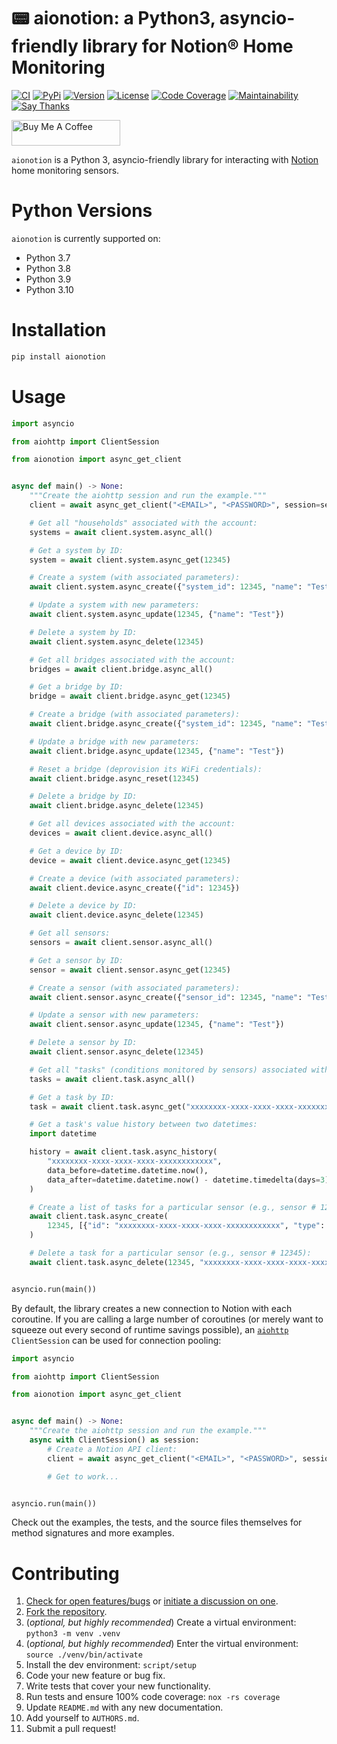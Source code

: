 # 📟 aionotion: a Python3, asyncio-friendly library for Notion® Home Monitoring

[![CI](https://github.com/bachya/aionotion/workflows/CI/badge.svg)](https://github.com/bachya/aionotion/actions)
[![PyPi](https://img.shields.io/pypi/v/aionotion.svg)](https://pypi.python.org/pypi/aionotion)
[![Version](https://img.shields.io/pypi/pyversions/aionotion.svg)](https://pypi.python.org/pypi/aionotion)
[![License](https://img.shields.io/pypi/l/aionotion.svg)](https://github.com/bachya/aionotion/blob/main/LICENSE)
[![Code Coverage](https://codecov.io/gh/bachya/aionotion/branch/dev/graph/badge.svg)](https://codecov.io/gh/bachya/aionotion)
[![Maintainability](https://api.codeclimate.com/v1/badges/bd79edca07c8e4529cba/maintainability)](https://codeclimate.com/github/bachya/aionotion/maintainability)
[![Say Thanks](https://img.shields.io/badge/SayThanks-!-1EAEDB.svg)](https://saythanks.io/to/bachya)

<a href="https://www.buymeacoffee.com/bachya1208P" target="_blank"><img src="https://cdn.buymeacoffee.com/buttons/default-orange.png" alt="Buy Me A Coffee" height="41" width="174"></a>

`aionotion` is a Python 3, asyncio-friendly library for interacting with
[Notion](https://getnotion.com) home monitoring sensors.

# Python Versions

`aionotion` is currently supported on:

* Python 3.7
* Python 3.8
* Python 3.9
* Python 3.10

# Installation

```python
pip install aionotion
```

# Usage

```python
import asyncio

from aiohttp import ClientSession

from aionotion import async_get_client


async def main() -> None:
    """Create the aiohttp session and run the example."""
    client = await async_get_client("<EMAIL>", "<PASSWORD>", session=session)

    # Get all "households" associated with the account:
    systems = await client.system.async_all()

    # Get a system by ID:
    system = await client.system.async_get(12345)

    # Create a system (with associated parameters):
    await client.system.async_create({"system_id": 12345, "name": "Test"})

    # Update a system with new parameters:
    await client.system.async_update(12345, {"name": "Test"})

    # Delete a system by ID:
    await client.system.async_delete(12345)

    # Get all bridges associated with the account:
    bridges = await client.bridge.async_all()

    # Get a bridge by ID:
    bridge = await client.bridge.async_get(12345)

    # Create a bridge (with associated parameters):
    await client.bridge.async_create({"system_id": 12345, "name": "Test"})

    # Update a bridge with new parameters:
    await client.bridge.async_update(12345, {"name": "Test"})

    # Reset a bridge (deprovision its WiFi credentials):
    await client.bridge.async_reset(12345)

    # Delete a bridge by ID:
    await client.bridge.async_delete(12345)

    # Get all devices associated with the account:
    devices = await client.device.async_all()

    # Get a device by ID:
    device = await client.device.async_get(12345)

    # Create a device (with associated parameters):
    await client.device.async_create({"id": 12345})

    # Delete a device by ID:
    await client.device.async_delete(12345)

    # Get all sensors:
    sensors = await client.sensor.async_all()

    # Get a sensor by ID:
    sensor = await client.sensor.async_get(12345)

    # Create a sensor (with associated parameters):
    await client.sensor.async_create({"sensor_id": 12345, "name": "Test"})

    # Update a sensor with new parameters:
    await client.sensor.async_update(12345, {"name": "Test"})

    # Delete a sensor by ID:
    await client.sensor.async_delete(12345)

    # Get all "tasks" (conditions monitored by sensors) associated with the account:
    tasks = await client.task.async_all()

    # Get a task by ID:
    task = await client.task.async_get("xxxxxxxx-xxxx-xxxx-xxxx-xxxxxxxxxxxx")

    # Get a task's value history between two datetimes:
    import datetime

    history = await client.task.async_history(
        "xxxxxxxx-xxxx-xxxx-xxxx-xxxxxxxxxxxx",
        data_before=datetime.datetime.now(),
        data_after=datetime.datetime.now() - datetime.timedelta(days=3),
    )

    # Create a list of tasks for a particular sensor (e.g., sensor # 12345):
    await client.task.async_create(
        12345, [{"id": "xxxxxxxx-xxxx-xxxx-xxxx-xxxxxxxxxxxx", "type": "missing"}]
    )

    # Delete a task for a particular sensor (e.g., sensor # 12345):
    await client.task.async_delete(12345, "xxxxxxxx-xxxx-xxxx-xxxx-xxxxxxxxxxxx")


asyncio.run(main())
```

By default, the library creates a new connection to Notion with each coroutine. If you
are calling a large number of coroutines (or merely want to squeeze out every second of
runtime savings possible), an
[`aiohttp`](https://github.com/aio-libs/aiohttp) `ClientSession` can be used for connection
pooling:

```python
import asyncio

from aiohttp import ClientSession

from aionotion import async_get_client


async def main() -> None:
    """Create the aiohttp session and run the example."""
    async with ClientSession() as session:
        # Create a Notion API client:
        client = await async_get_client("<EMAIL>", "<PASSWORD>", session=session)

        # Get to work...


asyncio.run(main())
```

Check out the examples, the tests, and the source files themselves for method
signatures and more examples.

# Contributing

1. [Check for open features/bugs](https://github.com/bachya/aionotion/issues)
  or [initiate a discussion on one](https://github.com/bachya/aionotion/issues/new).
2. [Fork the repository](https://github.com/bachya/aionotion/fork).
3. (_optional, but highly recommended_) Create a virtual environment: `python3 -m venv .venv`
4. (_optional, but highly recommended_) Enter the virtual environment: `source ./venv/bin/activate`
5. Install the dev environment: `script/setup`
6. Code your new feature or bug fix.
7. Write tests that cover your new functionality.
8. Run tests and ensure 100% code coverage: `nox -rs coverage`
9. Update `README.md` with any new documentation.
10. Add yourself to `AUTHORS.md`.
11. Submit a pull request!
